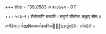 +++
title = "39_0583 त्व ह्या३ऽङ्ग - 01"

+++
५८३-१। शैतोष्माणि चत्वारि॥ चतुर्णां शीतोष्मः ककुप् सोमः॥

त्वꣳ꣥हिया॥ ग꣢दाइवियपवमा꣯नजनिमा꣯नि᳐ऽ३द्यू꣡माऽ᳒२᳒। ता꣡माऽ᳒२ः᳒॥